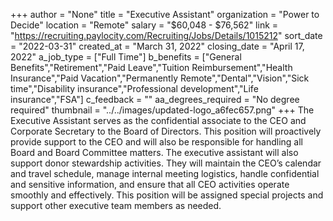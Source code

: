 +++
author = "None"
title = "Executive Assistant"
organization = "Power to Decide"
location = "Remote"
salary = "$60,048 - $76,562"
link = "https://recruiting.paylocity.com/Recruiting/Jobs/Details/1015212"
sort_date = "2022-03-31"
created_at = "March 31, 2022"
closing_date = "April 17, 2022"
a_job_type = ["Full Time"]
b_benefits = ["General Benefits","Retirement","Paid Leave","Tuition Reimbursement","Health Insurance","Paid Vacation","Permanently Remote","Dental","Vision","Sick time","Disability insurance","Professional development","Life insurance","FSA"]
c_feedback = ""
aa_degrees_required = "No degree required"
thumbnail = "../../images/updated-logo_a6fec657.png"
+++
The Executive Assistant serves as the confidential associate to the CEO and Corporate Secretary to the Board of Directors. This position will proactively provide support to the CEO and will also be responsible for handling all Board and Board Committee matters.  The executive assistant will also support donor stewardship activities. They will maintain the CEO’s calendar and travel schedule, manage internal meeting logistics, handle confidential and sensitive information, and ensure that all CEO activities operate smoothly and effectively. This position will be assigned special projects and support other executive team members as needed. 